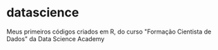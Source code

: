 # datascience

Meus primeiros códigos criados em R, do curso "Formação Cientista de Dados" da Data Science Academy
